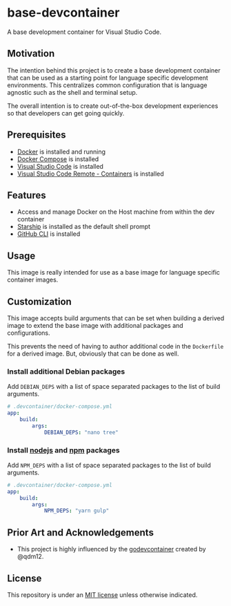 # base-devcontainer

A base development container for Visual Studio Code.

## Motivation

The intention behind this project is to create a base development container that can be used as a starting point for language specific development environments. This centralizes common configuration that is language agnostic such as the shell and terminal setup.

The overall intention is to create out-of-the-box development experiences so that developers can get going quickly.

## Prerequisites

- [Docker](https://www.docker.com/products/docker-desktop) is installed and running
- [Docker Compose](https://docs.docker.com/compose/install/) is installed
- [Visual Studio Code](https://code.visualstudio.com/download) is installed
- [Visual Studio Code Remote - Containers](https://marketplace.visualstudio.com/items?itemName=ms-vscode-remote.remote-containers) is installed

## Features

- Access and manage Docker on the Host machine from within the dev container
- [Starship](https://starship.rs/) is installed as the default shell prompt
- [GitHub CLI](https://cli.github.com/) is installed

## Usage

This image is really intended for use as a base image for language specific container images.

## Customization

This image accepts build arguments that can be set when building a derived image to extend the base image with additional packages and configurations.

This prevents the need of having to author additional code in the `Dockerfile` for a derived image. But, obviously that can be done as well.

### Install additional Debian packages

Add `DEBIAN_DEPS` with a list of space separated packages to the list of build arguments.

```yaml
# .devcontainer/docker-compose.yml
app:
    build:
        args:
            DEBIAN_DEPS: "nano tree"

```

### Install [nodejs](https://nodejs.org/en/) and [npm](https://www.npmjs.com/) packages

Add `NPM_DEPS` with a list of space separated packages to the list of build arguments.

```yaml
# .devcontainer/docker-compose.yml
app:
    build:
        args:
            NPM_DEPS: "yarn gulp"

```

## Prior Art and Acknowledgements

- This project is highly influenced by the [godevcontainer](https://github.com/qdm12/godevcontainer) created by @qdm12.

## License

This repository is under an [MIT license](License) unless otherwise indicated.
